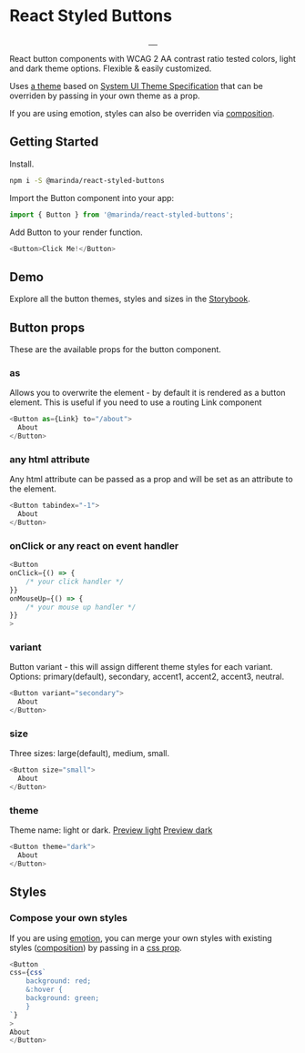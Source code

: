 # React Styled Buttons

<p align="center">
  <a href="https://travis-ci.org/mariiinda/react-styled-buttons" target="_blank">
    <img src="https://api.travis-ci.org/mariiinda/react-styled-buttons.svg?branch=master" alt="">
    </a>
  <a href="https://www.npmjs.com/package/@marinda/react-styled-buttons" target="_blank">
    <img src="https://badgen.net/npm/v/@marinda/react-styled-buttons" alt="">
    </a>
  <a href="LICENSE.md" target="_blank">
    <img src="https://badgen.net/badge/license/ISC/blue" alt="">
  </a>
  <a href="https://www.npmjs.com/package/@marinda/react-styled-buttons" target="_blank">
    <img src="https://badgen.net/npm/dt/@marinda/react-styled-buttons" alt="">
  </a>
  <a href="https://marinda.me/react-styled-buttons/?path=/story/components-button--primary" target="_blank">
    <img src="https://cdn.jsdelivr.net/gh/storybookjs/brand@master/badge/badge-storybook.svg" alt="">
  </a>
</p>


React button components with WCAG 2 AA contrast ratio tested colors, light and dark theme options. Flexible & easily customized.

Uses [a theme](https://github.com/mariiinda/tetris-theme-ui-preset) based on  [System UI Theme Specification](https://system-ui.com/theme/) that can be overriden by passing in your own theme as a prop.

If you are using emotion, styles can also be overriden via [composition](https://emotion.sh/docs/composition).

## Getting Started

Install.

```sh
npm i -S @marinda/react-styled-buttons
```

Import the Button component into your app:

```js
import { Button } from '@marinda/react-styled-buttons';
```

Add Button to your render function.

```js
<Button>Click Me!</Button>
```

## Demo
Explore all the button themes, styles and sizes in the [Storybook](https://marinda.me/react-styled-buttons/?path=/story/components-button--primary).

## Button props

These are the available props for the button component.

### as

Allows you to overwrite the element - by default it is rendered as a button element. This is useful if you need to use a routing Link component

```js
<Button as={Link} to="/about">
  About
</Button>
```

### any html attribute

Any html attribute can be passed as a prop and will be set as an attribute to the element.

```js
<Button tabindex="-1">
  About
</Button>
```

### onClick or any react on event handler

```js
<Button
onClick={() => {
    /* your click handler */
}}
onMouseUp={() => {
    /* your mouse up handler */
}}
>
```

### variant

Button variant - this will assign different theme styles for each variant. Options: primary(default), secondary, accent1, accent2, accent3, neutral.

```js
<Button variant="secondary">
  About
</Button>
```

### size

Three sizes: large(default), medium, small.

```js
<Button size="small">
  About
</Button>
```

### theme

Theme name: light or dark.
[Preview light](https://marinda.me/react-styled-buttons/?path=/story/ui-buttons--light-buttons)
[Preview dark](https://marinda.me/react-styled-buttons/?path=/story/ui-buttons--dark-buttons)

```js
<Button theme="dark">
  About
</Button>
```

##  Styles

### Compose your own styles
 If you are using [emotion](https://emotion.sh/), you can merge your own styles with existing styles ([composition](https://emotion.sh/docs/composition)) by passing in a [css prop](https://emotion.sh/docs/css-prop).

```js
<Button
css={css`
    background: red;
    &:hover {
    background: green;
    }
`}
>
About
</Button>
```